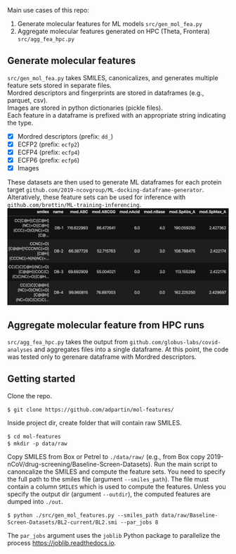 Main use cases of this repo:
1. Generate molecular features for ML models `src/gen_mol_fea.py`
2. Aggregate molecular features generated on HPC (Theta, Frontera) `src/agg_fea_hpc.py`

## Generate molecular features
`src/gen_mol_fea.py` takes SMILES, canonicalizes, and generates multiple feature sets stored in separate files.<br>
Mordred descriptors and fingerprints are stored in dataframes (e.g., parquet, csv).<br>
Images are stored in python dictionaries (pickle files).<br>
Each feature in a dataframe is prefixed with an appropriate string indicating the type.
- [x] Mordred descriptors (prefix: `dd_`)
- [x] ECFP2 (prefix: `ecfp2`)
- [x] ECFP4 (prefix: `ecfp4`)
- [x] ECFP6 (prefix: `ecfp6`)
- [x] Images

These datasets are then used to generate ML dataframes for each protein target `github.com/2019-ncovgroup/ML-docking-dataframe-generator`.<br>
Alteratively, these feature sets can be used for inference with `github.com/brettin/ML-training-inferencing`.
<img src="README/dsc.df.png" alt="drawing" height="220"/>

## Aggregate molecular feature from HPC runs
`src/agg_fea_hpc.py` takes the output from `github.com/globus-labs/covid-analyses` and aggregates files into a single dataframe. At this point, the code was tested only to gerenare dataframe with Mordred descriptors. 

## Getting started
Clone the repo.
```shell
$ git clone https://github.com/adpartin/mol-features/
```

Inside project dir, create folder that will contain raw SMILES.
```shell
$ cd mol-features
$ mkdir -p data/raw
```

Copy SMILES from Box or Petrel to `./data/raw/` (e.g., from Box copy 2019-nCoV/drug-screening/Baseline-Screen-Datasets).
Run the main script to canoncalize the SMILES and compute the feature sets. You need to specify the full path to the smiles file (argument `--smiles_path`). The file must contain a column `SMILES` which is used to compute the features. Unless you specify the output dir (argument `--outdir`), the computed features are dumped into `./out`.
```shell
$ python ./src/gen_mol_features.py --smiles_path data/raw/Baseline-Screen-Datasets/BL2-current/BL2.smi --par_jobs 8
```

The `par_jobs` argument uses the `joblib` Python package to parallelize the process https://joblib.readthedocs.io.



<!-- The original Mordred descriptors are stored in Box `2019-nCoV/drug-screening/ena+db.desc.gz`. This file requires some pre-processing (duplicates, bad rows, NaNs, casting). This needs to be done only once. The clean version of the features (Enamine + DrugBank; 300K SMILES) can be found in Box `2019-nCoV/drug-screening/features/ena+db/ena+db.features.parquet`. If you need to generate the descriptors from the original file, follow the steps below. -->

<!-- - Clean and canonicalize smiles `ena+db.smi`. Use `src/ena+db/clean_smiles.py` (updated file is in `2019-nCoV/drug_screening/features/ena+db/ena+db.smi.can.csv`) 
- Clean descriptors `ena+db.desc`. Use `src/ena+db/clean_desc.py` (updated file is in `2019-nCoV/drug_screening/features/ena+db/ena+db.desc.parquet`)
<!-- - Merge smiles and descriptors using `src/ena+db/merge_smi_desc.py` (updated file is in `2019-nCoV/drug_screening/descriptors/ena+db/ena+db.smi.desc.parquet`)
 -->
<!-- - Merge smiles with descriptors and generate fingerprints from smiles (ECFP2, ECFP4, ECFP6). Use `src/ena+db/gen_fea_df.py` (updated file is in `2019-nCoV/drug_screening/features/ena+db/ena+db.features.parquet`)
